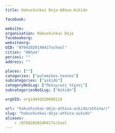 ```yaml
---
title: Hakushinkai Dojo-Αθήνα-Aikido

facebook:

website:
organisation: Hakushinkai Dojo
facebookorg:
websiteorg:
UID: "07042020140417school"
cities: "Αθήνα"
perioxi: ""
address: ""

places: [""]
categories: ["polemikes-texnes"]
subcategories: ["aikido"]
categoryNoSLug: ["Πολεμικές τέχνες"]
subcategoriesNoSLug: ["Aikido"]

orgUID: org14042020000114

url: "hakushinkai-dojo-athina-aikido/athina//"
slug: "hakushinkai-dojo-athina-aikido"
aliases:
    - /07042020140417school
---
```





